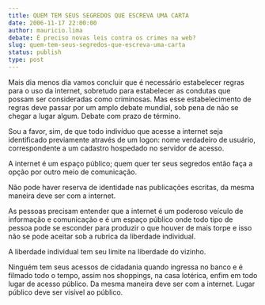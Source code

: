 ```yaml
---
title: QUEM TEM SEUS SEGREDOS QUE ESCREVA UMA CARTA
date: 2006-11-17 22:00:00
author: mauricio.lima
debate: É preciso novas leis contra os crimes na web? 
slug: quem-tem-seus-segredos-que-escreva-uma-carta
status: publish 
type: post
---
```


Mais dia menos dia vamos concluir que é necessário estabelecer regras para o uso da internet, sobretudo para estabelecer as condutas que possam ser consideradas como criminosas. Mas esse estabelecimento de regras deve passar por um amplo debate mundial, sob pena de não se chegar a lugar algum. Debate com prazo de término.  

Sou a favor, sim, de que todo indivíduo que acesse a internet seja identificado previamente através de um logon: nome verdadeiro de usuário, correspondente a um cadastro hospedado no servidor de acesso.  

A internet é um espaço público; quem quer ter seus segredos então faça a opção por outro meio de comunicação.  

Não pode haver reserva de identidade nas publicações escritas, da mesma maneira deve ser com a internet.  

As pessoas precisam entender que a internet é um poderoso veículo de informação e comunicação e é um espaço público onde todo tipo de pessoa pode se esconder para produzir o que houver de mais torpe e isso não se pode aceitar sob a rubrica da liberdade individual.  

A liberdade individual tem seu limite na liberdade do vizinho.  

Ninguém tem seus acessos de cidadania quando ingressa no banco e é filmado todo o tempo, assim nos shoppings, na casa lotérica, enfim em todo lugar de acesso público. Da mesma maneira deve ser com a internet. Lugar público deve ser visível ao público.
